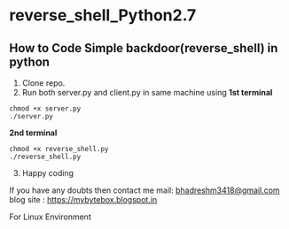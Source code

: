 # reverse_shell_Python2.7
**How to Code Simple backdoor(reverse_shell) in python**
---
1. Clone repo.
2. Run both server.py and client.py in same machine using
 **1st terminal**
 ```
 chmod +x server.py
 ./server.py
 ```
 **2nd terminal**
 ```
 chmod +x reverse_shell.py
 ./reverse_shell.py
 ```
3. Happy coding

If you have any doubts then contact me mail: bhadreshm3418@gmail.com
blog site : https://mybytebox.blogspot.in

 For Linux Environment
